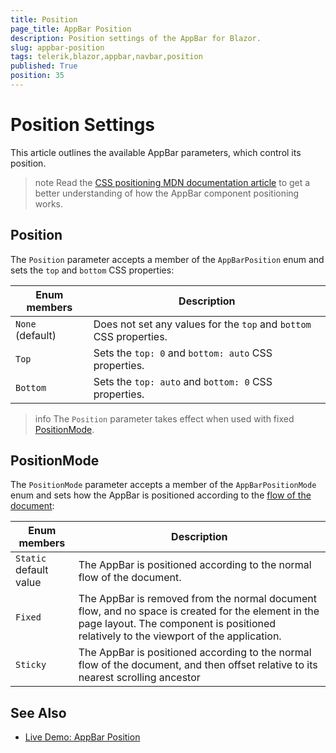 ```yaml
---
title: Position
page_title: AppBar Position
description: Position settings of the AppBar for Blazor.
slug: appbar-position
tags: telerik,blazor,appbar,navbar,position
published: True
position: 35
---
```


# Position Settings

This article outlines the available AppBar parameters, which control its position.

>note Read the [CSS positioning MDN documentation article](https://developer.mozilla.org/en-US/docs/Web/CSS/position) to get a better understanding of how the AppBar component positioning works.

## Position

The `Position` parameter accepts a member of the `AppBarPosition` enum and sets the `top` and `bottom` CSS properties:

| Enum members | Description |
|---------------|--------|
| `None` <br /> (default) | Does not set any values for the `top` and `bottom` CSS properties. |
| `Top` | Sets the `top: 0` and `bottom: auto` CSS properties. |
| `Bottom`   | Sets the `top: auto` and `bottom: 0` CSS properties. | 

>info The `Position` parameter takes effect when used with fixed [PositionMode](#positionmode).

## PositionMode

The `PositionMode` parameter accepts a member of the `AppBarPositionMode` enum and sets how the AppBar is positioned according to the [flow of the document](https://developer.mozilla.org/en-US/docs/Learn/CSS/CSS_layout/Normal_Flow):

| Enum members | Description |
|---------------|--------|
| `Static` <br /> default value   | The AppBar is positioned according to the normal flow of the document. |
| `Fixed` | The AppBar is removed from the normal document flow, and no space is created for the element in the page layout. The component is positioned relatively to the viewport of the application. |
| `Sticky`   | The AppBar is positioned according to the normal flow of the document, and then offset relative to its nearest scrolling ancestor | 

## See Also

  * [Live Demo: AppBar Position](https://demos.telerik.com/blazor-ui/appbar/position)